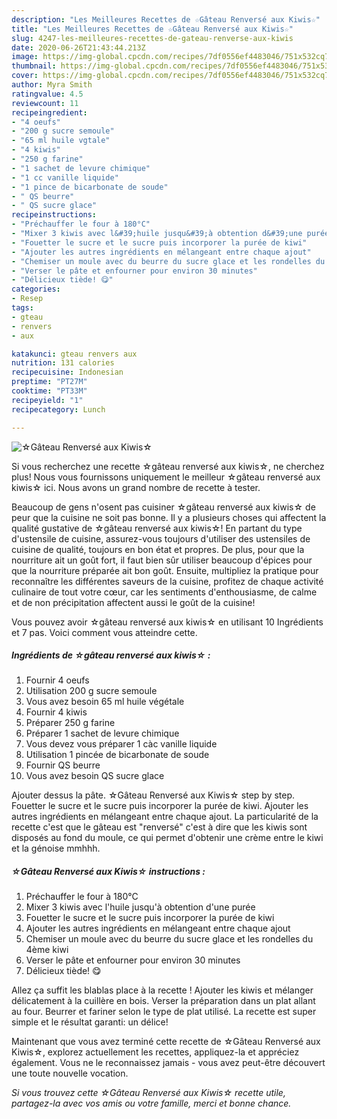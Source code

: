 ```yaml
---
description: "Les Meilleures Recettes de ☆Gâteau Renversé aux Kiwis☆"
title: "Les Meilleures Recettes de ☆Gâteau Renversé aux Kiwis☆"
slug: 4247-les-meilleures-recettes-de-gateau-renverse-aux-kiwis
date: 2020-06-26T21:43:44.213Z
image: https://img-global.cpcdn.com/recipes/7df0556ef4483046/751x532cq70/☆gateau-renverse-aux-kiwis☆-photo-principale-de-la-recette.jpg
thumbnail: https://img-global.cpcdn.com/recipes/7df0556ef4483046/751x532cq70/☆gateau-renverse-aux-kiwis☆-photo-principale-de-la-recette.jpg
cover: https://img-global.cpcdn.com/recipes/7df0556ef4483046/751x532cq70/☆gateau-renverse-aux-kiwis☆-photo-principale-de-la-recette.jpg
author: Myra Smith
ratingvalue: 4.5
reviewcount: 11
recipeingredient:
- "4 oeufs"
- "200 g sucre semoule"
- "65 ml huile vgtale"
- "4 kiwis"
- "250 g farine"
- "1 sachet de levure chimique"
- "1 cc vanille liquide"
- "1 pince de bicarbonate de soude"
- " QS beurre"
- " QS sucre glace"
recipeinstructions:
- "Préchauffer le four à 180°C"
- "Mixer 3 kiwis avec l&#39;huile jusqu&#39;à obtention d&#39;une purée"
- "Fouetter le sucre et le sucre puis incorporer la purée de kiwi"
- "Ajouter les autres ingrédients en mélangeant entre chaque ajout"
- "Chemiser un moule avec du beurre du sucre glace et les rondelles du 4ème kiwi"
- "Verser le pâte et enfourner pour environ 30 minutes"
- "Délicieux tiède! 😋"
categories:
- Resep
tags:
- gteau
- renvers
- aux

katakunci: gteau renvers aux 
nutrition: 131 calories
recipecuisine: Indonesian
preptime: "PT27M"
cooktime: "PT33M"
recipeyield: "1"
recipecategory: Lunch

---
```



![☆Gâteau Renversé aux Kiwis☆](https://img-global.cpcdn.com/recipes/7df0556ef4483046/751x532cq70/☆gateau-renverse-aux-kiwis☆-photo-principale-de-la-recette.jpg)

Si vous recherchez une recette ☆gâteau renversé aux kiwis☆, ne cherchez plus! Nous vous fournissons uniquement le meilleur ☆gâteau renversé aux kiwis☆ ici. Nous avons un grand nombre de recette à tester.

Beaucoup de gens n'osent pas cuisiner ☆gâteau renversé aux kiwis☆ de peur que la cuisine ne soit pas bonne. Il y a plusieurs choses qui affectent la qualité gustative de ☆gâteau renversé aux kiwis☆! En partant du type d'ustensile de cuisine, assurez-vous toujours d'utiliser des ustensiles de cuisine de qualité, toujours en bon état et propres. De plus, pour que la nourriture ait un goût fort, il faut bien sûr utiliser beaucoup d'épices pour que la nourriture préparée ait bon goût. Ensuite, multipliez la pratique pour reconnaître les différentes saveurs de la cuisine, profitez de chaque activité culinaire de tout votre cœur, car les sentiments d'enthousiasme, de calme et de non précipitation affectent aussi le goût de la cuisine!

<!--inarticleads1-->

Vous pouvez avoir ☆gâteau renversé aux kiwis☆ en utilisant 10 Ingrédients et 7 pas. Voici comment vous atteindre cette.

##### Ingrédients de ☆gâteau renversé aux kiwis☆ :

1. Fournir 4 oeufs
1. Utilisation 200 g sucre semoule
1. Vous avez besoin 65 ml huile végétale
1. Fournir 4 kiwis
1. Préparer 250 g farine
1. Préparer 1 sachet de levure chimique
1. Vous devez vous préparer 1 càc vanille liquide
1. Utilisation 1 pincée de bicarbonate de soude
1. Fournir  QS beurre
1. Vous avez besoin  QS sucre glace


Ajouter dessus la pâte. ☆Gâteau Renversé aux Kiwis☆ step by step. Fouetter le sucre et le sucre puis incorporer la purée de kiwi. Ajouter les autres ingrédients en mélangeant entre chaque ajout. La particularité de la recette c&#39;est que le gâteau est &#34;renversé&#34; c&#39;est à dire que les kiwis sont disposés au fond du moule, ce qui permet d&#39;obtenir une crème entre le kiwi et la génoise mmhhh. 

<!--inarticleads2-->

##### ☆Gâteau Renversé aux Kiwis☆ instructions :

1. Préchauffer le four à 180°C
1. Mixer 3 kiwis avec l&#39;huile jusqu&#39;à obtention d&#39;une purée
1. Fouetter le sucre et le sucre puis incorporer la purée de kiwi
1. Ajouter les autres ingrédients en mélangeant entre chaque ajout
1. Chemiser un moule avec du beurre du sucre glace et les rondelles du 4ème kiwi
1. Verser le pâte et enfourner pour environ 30 minutes
1. Délicieux tiède! 😋


Allez ça suffit les blablas place à la recette ! Ajouter les kiwis et mélanger délicatement à la cuillère en bois. Verser la préparation dans un plat allant au four. Beurrer et fariner selon le type de plat utilisé. La recette est super simple et le résultat garanti: un délice! 

<!--inarticleads1-->

<p>
Maintenant que vous avez terminé cette recette de ☆Gâteau Renversé aux Kiwis☆, explorez actuellement les recettes, appliquez-la et appréciez également. Vous ne le reconnaissez jamais - vous avez peut-être découvert une toute nouvelle vocation.
</p>

<p>
<i>Si vous trouvez cette ☆Gâteau Renversé aux Kiwis☆ recette utile, partagez-la avec vos amis ou votre famille, merci et bonne chance.</i>
</p>
